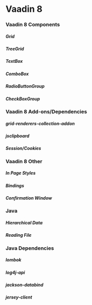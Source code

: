 # Vaadin 8
### Vaadin 8 Components
##### Grid
##### TreeGrid
##### TextBox
##### ComboBox
##### RadioButtonGroup
##### CheckBoxGroup

###	Vaadin 8 Add-ons/Dependencies
##### grid-renderers-collection-addon
##### jsclipboard
##### Session/Cookies

### Vaadin 8 Other
##### In Page Styles
##### Bindings
##### Confirmation Window

###	Java
##### Hierarchical Data
##### Reading File

###	Java Dependencies
##### lombok
##### log4j-api
##### jackson-databind
##### jersey-client
